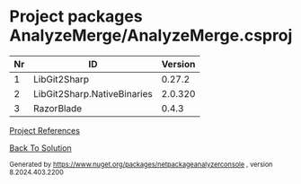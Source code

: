 
# Project packages AnalyzeMerge/AnalyzeMerge.csproj

|Nr|ID|Version|
| ----------- | ----------- | ----------- |
| 1 | LibGit2Sharp | 0.27.2 |
| 2 | LibGit2Sharp.NativeBinaries | 2.0.320 |
| 3 | RazorBlade | 0.4.3 |



[Project References](ProjectReferences.md)


[Back To Solution](../../ProjectRelation.md)

<small>Generated  by https://www.nuget.org/packages/netpackageanalyzerconsole , version 8.2024.403.2200</small>

